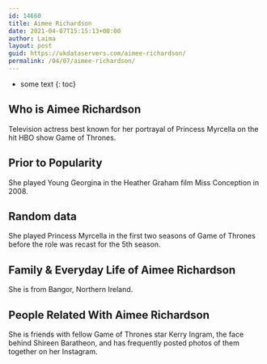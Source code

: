```yaml
---
id: 14660
title: Aimee Richardson
date: 2021-04-07T15:15:13+00:00
author: Laima
layout: post
guid: https://ukdataservers.com/aimee-richardson/
permalink: /04/07/aimee-richardson/
---
```


* some text
{: toc}


## Who is Aimee Richardson
                  
                  
                  
Television actress best known for her portrayal of Princess Myrcella on the hit HBO show Game of Thrones.
                  
              
            
              
            
                
                
                
## Prior to Popularity
                  
                  
                  
She played Young Georgina in the Heather Graham film Miss Conception in 2008.
                  
              
            
              
            
                
                
                
## Random data
                  
                  
                  
She played Princess Myrcella in the first two seasons of Game of Thrones before the role was recast for the 5th season.
                  
              
            
              
            
                
                
                
## Family & Everyday Life of Aimee Richardson
                  
                  
                  
She is from Bangor, Northern Ireland.
                  
              
            
              
            
                
                
                
## People Related With Aimee Richardson
                  
                  
                  
She is friends with fellow Game of Thrones star Kerry Ingram, the face behind Shireen Baratheon, and has frequently posted photos of them together on her Instagram.
                  
              
            
              
            
                
              
            
              
              
            
            
              
            
          
          
          